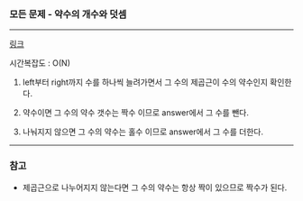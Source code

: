 ### 모든 문제 - 약수의 개수와 덧셈
___

[링크](https://programmers.co.kr/learn/courses/30/lessons/77884?language=python3)

시간복잡도 : O(N) 

1. left부터 right까지 수를 하나씩 늘려가면서 그 수의 제곱근이 수의 약수인지 확인한다. 

2. 약수이면 그 수의 약수 갯수는 짝수 이므로 answer에서 그 수를 뺀다.

3. 나눠지지 않으면 그 수의 약수는 홀수 이므로 answer에서 그 수를 더한다.


___
### 참고
* 제곱근으로 나누어지지 않는다면 그 수의 약수는 항상 짝이 있으므로 짝수가 된다.